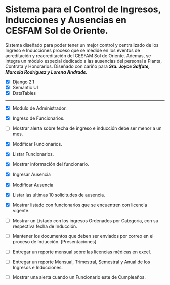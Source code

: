 # Sistema para el Control de Ingresos, Inducciones y Ausencias en CESFAM Sol de Oriente.

Sistema diseñado para poder tener un mejor control y centralizado de los Ingreso e Inducciones proceso que se medide en los eventos de acreditación y reacreditación del CESFAM Sol de Oriente. 
Ademas, se integra un módulo especial dedicado a las ausencias del personal a Planta, Contrata y Honorarios.
Diseñado con cariño para ***Sra. Joyce Salfate, Marcela Rodriguez y Lorena Andrade.***

- [x] Django 2.1
- [x] Semantic UI
- [x] DataTables

***
- [x] Modulo de Administrador.
- [x] Ingreso de Funcionarios.
- [ ] Mostrar alerta sobre fecha de ingreso e inducción debe ser menor a un mes.
- [x] Modificar Funcionarios.
- [x] Listar Funcionarios.
- [x] Mostrar información del funcionario.
- [x] Ingresar Ausencia
- [x] Modificar Ausencia
- [x] Listar las ultimas 10 solicitudes de ausencia.
- [x] Mostrar listado con funcionarios que se encuentren con licencia vigente.
- [ ] Mostrar un Listado con los ingresos Ordenados por Categoría, con su respectiva fecha de Inducción.
- [ ] Mantener los documentos que deben ser enviados por correo en el proceso de Inducción. [Presentaciones]
- [ ] Entregar un reporte mensual sobre las licencias médicas en excel.
- [ ] Entregar un reporte Mensual, Trimestral, Semestral y Anual de los Ingresos e Inducciones.
- [ ] Mostrar una alerta cuando un Funcionario este de Cumpleaños.

